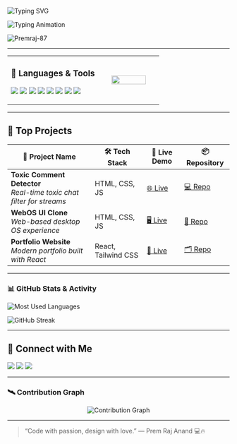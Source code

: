 
<p align="left">
  <img src="https://readme-typing-svg.demolab.com?font=JetBrains+Mono&size=18&duration=2500&pause=800&color=FF6F61&center=false&vCenter=false&multiline=true&width=520&lines=👋+Hi+there%2C+I'm+Prem+Raj+Anand.;💻+Frontend+React+Developer." alt="Typing SVG" />
</p>



<p align="left">
  <img src="https://readme-typing-svg.demolab.com?font=Fira+Code&size=14&duration=3000&pause=800&color=00FF00&center=false&vCenter=false&multiline=true&width=600&height=100&lines=Aspiring+Full+Stack+Developer+learning+MERN.;Solving+real+problems+through+code.;Exploring+Next.js,+Docker,+and+Cloud+deployments.;Curious+about+AI+%26+ML+for+future+use.;Open+to+internships+and+freelance+projects." alt="Typing Animation" />
</p>




<p align="left">
  <img src="https://komarev.com/ghpvc/?username=Premraj-87&label=Profile%20views&color=0e75b6&style=flat" alt="Premraj-87" />
</p>



---

<table width="100%">
  <tr>
    <td width="60%" valign="top">
      
### 🧰 Languages & Tools

<p>
  <img src="https://img.shields.io/badge/React-20232A?style=for-the-badge&logo=react&logoColor=61DAFB"/>
  <img src="https://img.shields.io/badge/JavaScript-F0DB4F?style=for-the-badge&logo=javascript&logoColor=black"/>
  <img src="https://img.shields.io/badge/HTML5-E34C26?style=for-the-badge&logo=html5&logoColor=white"/>
  <img src="https://img.shields.io/badge/CSS3-1572B6?style=for-the-badge&logo=css3&logoColor=white"/>
  <img src="https://img.shields.io/badge/Tailwind-06B6D4?style=for-the-badge&logo=tailwind-css&logoColor=white"/>
  <img src="https://img.shields.io/badge/Git-F05032?style=for-the-badge&logo=git&logoColor=white"/>
  <img src="https://img.shields.io/badge/GitHub-100000?style=for-the-badge&logo=github&logoColor=white"/>
  <img src="https://img.shields.io/badge/VSCode-007ACC?style=for-the-badge&logo=visual-studio-code&logoColor=white"/>
</p>

</td>

<td width="40%" align="center">
  <img src="https://i.pinimg.com/originals/54/bd/a3/54bda352b17744efa1f6898040455423.gif" width="80%" />
</td>
</tr>
</table>

---


## 🚀 Top Projects


| 🌟 Project Name | 🛠 Tech Stack | 🔗 Live Demo | 📦 Repository |
|----------------|--------------|--------------|---------------|
| **Toxic Comment Detector** <br> _Real-time toxic chat filter for streams_ | HTML, CSS, JS | [🌐 Live](https://your-live-url.com) | [💻 Repo](https://github.com/Premraj-87/toxic-chat) |
| **WebOS UI Clone** <br> _Web-based desktop OS experience_ | HTML, CSS, JS | [🖥️ Live](https://your-live-url.com) | [📁 Repo](https://github.com/Premraj-87/web-os) |
| **Portfolio Website** <br> _Modern portfolio built with React_ | React, Tailwind CSS | [🚀 Live](https://yourportfolio.com) | [🗂 Repo](https://github.com/Premraj-87/portfolio) |

---


<!-- GitHub Stats -->
### 📊 GitHub Stats & Activity

<p align="left">
  <img src="https://github-readme-stats.vercel.app/api/top-langs/?username=Premraj-87&layout=compact&theme=tokyonight&hide_border=true" alt="Most Used Languages"/>
</p>

<p align="left">
  <img
    src="https://streak-stats.demolab.com?user=Premraj-87&theme=dark&hide_border=true&background=000000"
    alt="GitHub Streak"
    style="animation: fadeIn 2s ease-in-out;"
  />
</p>

---
## 🤝 Connect with Me

<p align="left">
  <a href="https://www.linkedin.com/in/premrajanand87/"><img src="https://img.shields.io/badge/LinkedIn-blue?style=for-the-badge&logo=linkedin&logoColor=white"/></a>
  <a href="premrajanand91@example.com"><img src="https://img.shields.io/badge/Gmail-red?style=for-the-badge&logo=gmail&logoColor=white"/></a>
  <a href="https://yourportfolio.com"><img src="https://img.shields.io/badge/Portfolio-121212?style=for-the-badge&logo=vercel&logoColor=white"/></a>
</p>

---

### 🛰️ Contribution Graph 
<p align="center">
  <img src="https://github-readme-activity-graph.vercel.app/graph?username=Premraj-87&theme=tokyo-night&area=true&hide_border=true&custom_title=🔥%20My%20Contribution%20Graph" alt="Contribution Graph"/>
</p>



---

>
>“Code with passion, design with love.” — Prem Raj Anand 💻🔥

